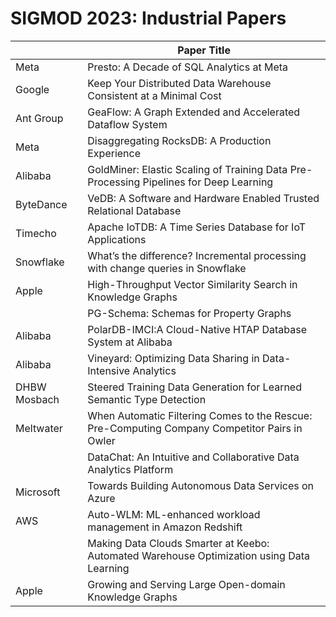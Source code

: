 # SIGMOD 2023: Industrial Papers

|              | Paper Title                                                                                   |
| ------------ | --------------------------------------------------------------------------------------------- |
| Meta         | Presto: A Decade of SQL Analytics at Meta                                                     |
| Google       | Keep Your Distributed Data Warehouse Consistent at a Minimal Cost                             |
| Ant Group    | GeaFlow: A Graph Extended and Accelerated Dataflow System                                     |
| Meta         | Disaggregating RocksDB: A Production Experience                                               |
| Alibaba      | GoldMiner: Elastic Scaling of Training Data Pre-Processing Pipelines for Deep Learning        |
| ByteDance    | VeDB: A Software and Hardware Enabled Trusted Relational Database                             |
| Timecho      | Apache IoTDB: A Time Series Database for IoT Applications                                     |
| Snowflake    | What’s the difference? Incremental processing with change queries in Snowflake                |
| Apple        | High-Throughput Vector Similarity Search in Knowledge Graphs                                  |
|              | PG-Schema: Schemas for Property Graphs                                                        |
| Alibaba      | PolarDB-IMCI:A Cloud-Native HTAP Database System at Alibaba                                   |
| Alibaba      | Vineyard: Optimizing Data Sharing in Data-Intensive Analytics                                 |
| DHBW Mosbach | Steered Training Data Generation for Learned Semantic Type Detection                          |
| Meltwater    | When Automatic Filtering Comes to the Rescue: Pre-Computing Company Competitor Pairs in Owler |
|              | DataChat: An Intuitive and Collaborative Data Analytics Platform                              |
| Microsoft    | Towards Building Autonomous Data Services on Azure                                            |
| AWS          | Auto-WLM: ML-enhanced workload management in Amazon Redshift                                  |
|              | Making Data Clouds Smarter at Keebo: Automated Warehouse Optimization using Data Learning     |
| Apple        | Growing and Serving Large Open-domain Knowledge Graphs                                        |
